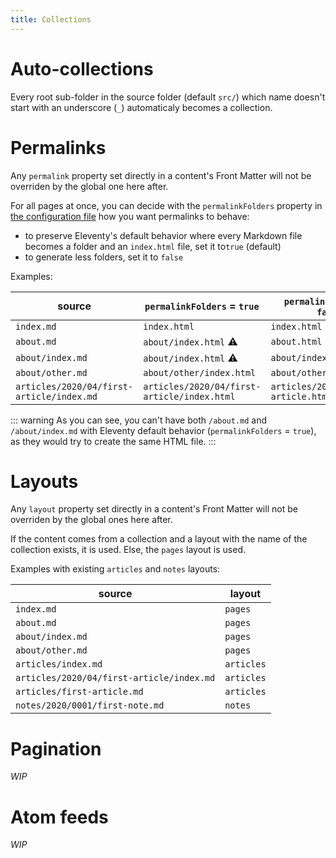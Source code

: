 ```yaml
---
title: Collections
---
```


# Auto-collections

Every root sub-folder in the source folder (default `src/`) which name doesn't start with an underscore (`_`) automaticaly becomes a collection.

# Permalinks

Any `permalink` property set directly in a content's Front Matter will not be overriden by the global one here after.

For all pages at once, you can decide with the `permalinkFolders` property in [the configuration file](../configuration/) how you want permalinks to behave:

- to preserve Eleventy's default behavior where every Markdown file becomes a folder and an `index.html` file, set it to`true` (default)
- to generate less folders, set it to `false`

Examples:

| source                                    | `permalinkFolders` = `true`                 | `permalinkFolders` = `false`          |
| ----------------------------------------- | ------------------------------------------- | ------------------------------------- |
| `index.md`                                | `index.html`                                | `index.html`                          |
| `about.md`                                | `about/index.html` &#x26A0;&#xFE0E;         | `about.html`                          |
| `about/index.md`                          | `about/index.html` &#x26A0;&#xFE0E;         | `about/index.html`                    |
| `about/other.md`                          | `about/other/index.html`                    | `about/other.html`                    |
| `articles/2020/04/first-article/index.md` | `articles/2020/04/first-article/index.html` | `articles/2020/04/first-article.html` |

::: warning
As you can see, you can't have both `/about.md` and `/about/index.md` with Eleventy default behavior (`permalinkFolders` = `true`), as they would try to create the same HTML file.
:::

# Layouts

Any `layout` property set directly in a content's Front Matter will not be overriden by the global ones here after.

If the content comes from a collection and a layout with the name of the collection exists, it is used. Else, the `pages` layout is used.

Examples with existing `articles` and `notes` layouts:

| source                                    | layout     |
| ----------------------------------------- | ---------- |
| `index.md`                                | `pages`    |
| `about.md`                                | `pages`    |
| `about/index.md`                          | `pages`    |
| `about/other.md`                          | `pages`    |
| `articles/index.md`                       | `articles` |
| `articles/2020/04/first-article/index.md` | `articles` |
| `articles/first-article.md`               | `articles` |
| `notes/2020/0001/first-note.md`           | `notes`    |

# Pagination

_WIP_

# Atom feeds

_WIP_
